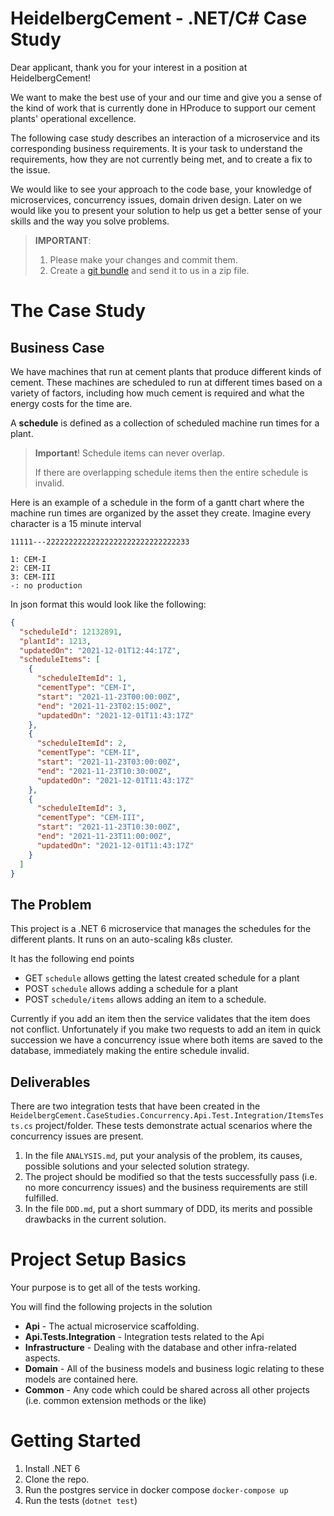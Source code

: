 # HeidelbergCement - .NET/C# Case Study

Dear applicant, thank you for your interest in a position at HeidelbergCement!

We want to make the best use of your and our time and give you a sense of the kind of work that is currently done in
HProduce to support our cement plants' operational excellence.

The following case study describes an interaction of a microservice and its corresponding business requirements. It is
your task to understand the requirements, how they are not currently being met, and to create a fix to the issue.

We would like to see your approach to the code base, your knowledge of microservices, concurrency issues, domain driven
design. Later on we would like you to present your solution to help us get a better sense of your skills and the way you
solve problems.

> **IMPORTANT**: 
> 1. Please make your changes and commit them.
> 2. Create a [git bundle](https://git-scm.com/docs/git-bundle) and send it to us in a zip file.

# The Case Study

## Business Case

We have machines that run at cement plants that produce different kinds of cement. These machines are scheduled to run
at different times based on a variety of factors, including how much cement is required and what the energy costs for
the time are.

A **schedule** is defined as a collection of scheduled machine run times for a plant.

> **Important**!
> Schedule items can never overlap.
> 
> If there are overlapping schedule items then the entire schedule is invalid.

Here is an example of a schedule in the form of a gantt chart where the machine run times are organized by the asset they
create. Imagine every character is a 15 minute interval

```
11111---22222222222222222222222222222233

1: CEM-I
2: CEM-II
3: CEM-III
-: no production
```

In json format this would look like the following:

```json
{
  "scheduleId": 12132891,
  "plantId": 1213,
  "updatedOn": "2021-12-01T12:44:17Z",
  "scheduleItems": [
    {
      "scheduleItemId": 1,
      "cementType": "CEM-I",
      "start": "2021-11-23T00:00:00Z",
      "end": "2021-11-23T02:15:00Z",
      "updatedOn": "2021-12-01T11:43:17Z"
    },
    {
      "scheduleItemId": 2,
      "cementType": "CEM-II",
      "start": "2021-11-23T03:00:00Z",
      "end": "2021-11-23T10:30:00Z",
      "updatedOn": "2021-12-01T11:43:17Z"
    },
    {
      "scheduleItemId": 3,
      "cementType": "CEM-III",
      "start": "2021-11-23T10:30:00Z",
      "end": "2021-11-23T11:00:00Z",
      "updatedOn": "2021-12-01T11:43:17Z"
    }
  ]
}
```

## The Problem

This project is a .NET 6 microservice that manages the schedules for the different plants.
It runs on an auto-scaling k8s cluster.

It has the following end points

* GET   `schedule` allows getting the latest created schedule for a plant
* POST  `schedule` allows adding a schedule for a plant
* POST  `schedule/items` allows adding an item to a schedule.

Currently if you add an item then the service validates that the item does not conflict. Unfortunately if you make two
requests to add an item in quick succession we have a concurrency issue where both items are saved to the database,
immediately making the entire schedule invalid.



## Deliverables

There are two integration tests that have been created in
the `HeidelbergCement.CaseStudies.Concurrency.Api.Test.Integration/ItemsTests.cs` project/folder. These tests
demonstrate actual scenarios where the concurrency issues are present.

1. In the file `ANALYSIS.md`, put your analysis of the problem, its causes, possible solutions and your selected
   solution strategy.
2. The project should be modified so that the tests successfully pass (i.e. no more concurrency issues) and the business
   requirements are still fulfilled.
3. In the file `DDD.md`, put a short summary of DDD, its merits and possible drawbacks in the current solution.

# Project Setup Basics

Your purpose is to get all of the tests working.

You will find the following projects in the solution

* **Api** - The actual microservice scaffolding.
* **Api.Tests.Integration** - Integration tests related to the Api
* **Infrastructure** - Dealing with the database and other infra-related aspects.
* **Domain** - All of the business models and business logic relating to these models are contained here.
* **Common** - Any code which could be shared across all other projects (i.e. common extension methods or the like)

# Getting Started

1. Install .NET 6
1. Clone the repo.
1. Run the postgres service in docker compose `docker-compose up`
1. Run the tests (`dotnet test`)

